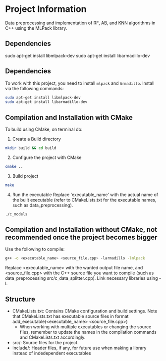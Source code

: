 # Project Information
Data preprocessing and implementation of RF, AB, and KNN algorithms in C++ using the MLPack library.


## Dependencies
sudo apt-get install libmlpack-dev
sudo apt-get install libarmadillo-dev

## Dependencies
To work with this project, you need to install `mlpack` and `Armadillo`. Install via the following commands:

```bash
sudo apt-get install libmlpack-dev
sudo apt-get install libarmadillo-dev
```
## Compilation and Installation with CMake
To build using CMake, on terminal do:
1. Create a Build directory 
```bash
mkdir build && cd build
```

2. Configure the project with CMake
```bash
cmake .. 
```

3. Build project
```bash
make
```

4. Run the executable
Replace 'executable_name' with the actual name of the built executable (refer to CMakeLists.txt for the executable names, such as data_preprocessing).
```bash
./c_models
```


## Compilation and Installation without CMake, not recommended once the project becomes bigger
Use the following to compile:
```bash
g++ -o <executable_name> <source_file.cpp> -larmadillo -lmlpack
```

Replace <executable_name> with the wanted output file name, and <source_file.cpp> with the C++ source file you want to compile (such as data_preprocessing src/c_data_splitter.cpp). Link necessary libraries using -l.

## Structure
* CMakeLists.txt: Contains CMake configuration and build settings. Note that CMakeLists.txt has executable source files in format add_executable(<executable_name> <source_file.cpp>)
    * When working with multiple executables or changing the source files, remember to update the names in the compilation commands and CMakeLists.txt accordingly.
* src/: Source files for the project.
* include/: Header files, if any, for future use when making a library instead of indedependent executables

